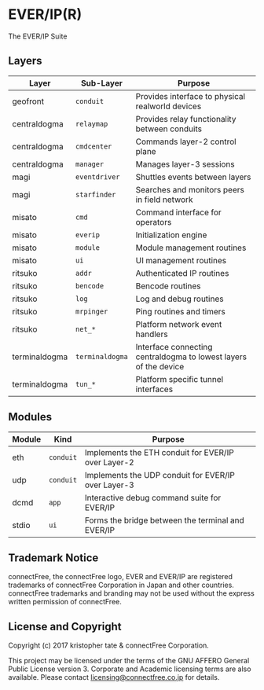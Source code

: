 # EVER/IP(R)
The EVER/IP Suite

## Layers

| Layer     | Sub-Layer   | Purpose                                    |
|----------|----------|------------------------------------------------|
| geofront      | `conduit` | Provides interface to physical realworld devices             |
| centraldogma      | `relaymap` | Provides relay functionality between conduits             |
| centraldogma      | `cmdcenter` | Commands layer-2 control plane             |
| centraldogma      | `manager` | Manages layer-3 sessions             |
| magi      | `eventdriver` | Shuttles events between layers             |
| magi      | `starfinder` | Searches and monitors peers in field network             |
| misato      | `cmd` | Command interface for operators             |
| misato      | `everip` | Initialization engine             |
| misato      | `module` | Module management routines             |
| misato      | `ui` | UI management routines             |
| ritsuko      | `addr` | Authenticated IP routines             |
| ritsuko      | `bencode` | Bencode routines             |
| ritsuko      | `log` | Log and debug routines             |
| ritsuko      | `mrpinger` | Ping routines and timers             |
| ritsuko      | `net_*` | Platform network event handlers             |
| terminaldogma      | `terminaldogma` | Interface connecting centraldogma to lowest layers of the device            |
| terminaldogma      | `tun_*` | Platform specific tunnel interfaces            |

## Modules

| Module     | Kind   | Purpose                                    |
|----------|----------|------------------------------------------------|
| eth      | `conduit` | Implements the ETH conduit for EVER/IP over Layer-2            |
| udp      | `conduit` | Implements the UDP conduit for EVER/IP over Layer-3             |
| dcmd      | `app` | Interactive debug command suite for EVER/IP             |
| stdio      | `ui` | Forms the bridge between the terminal and EVER/IP             |


## Trademark Notice
connectFree, the connectFree logo, EVER and EVER/IP are registered trademarks of connectFree Corporation in Japan and other countries. connectFree trademarks and branding may not be used without the express written permission of connectFree.

## License and Copyright
Copyright (c) 2017 kristopher tate & connectFree Corporation.

This project may be licensed under the terms of the GNU AFFERO General Public License version 3. Corporate and Academic licensing terms are also available. Please contact <licensing@connectfree.co.jp> for details.
